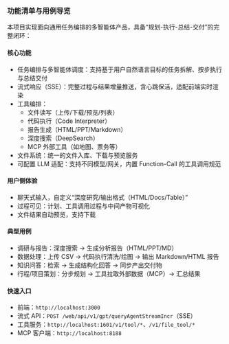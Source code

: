 ### 功能清单与用例导览

本项目实现面向通用任务编排的多智能体产品，具备“规划-执行-总结-交付”的完整闭环：

#### 核心功能
- 任务编排与多智能体调度：支持基于用户自然语言目标的任务拆解、按步执行与总结交付
- 流式响应（SSE）：完整过程与结果增量推送，含心跳保活，适配前端实时渲染
- 工具编排：
  - 文件读写（上传/下载/预览/列表）
  - 代码执行（Code Interpreter）
  - 报告生成（HTML/PPT/Markdown）
  - 深度搜索（DeepSearch）
  - MCP 外部工具（如地图、票务等）
- 文件系统：统一的文件入库、下载与预览服务
- 可配置 LLM 适配：支持不同模型/网关，内置 Function-Call 的工具调用规范

#### 用户侧体验
- 聊天式输入，自定义“深度研究/输出格式（HTML/Docs/Table）”
- 过程可见：计划、工具调用过程与中间产物可视化
- 文件结果自动预览，支持下载

#### 典型用例
- 调研与报告：深度搜索 → 生成分析报告（HTML/PPT/MD）
- 数据处理：上传 CSV → 代码执行清洗/绘图 → 输出 Markdown/HTML 报告
- 知识问答：检索 → 生成结构化回答 → 同步产出交付物
- 行程/项目策划：分步规划 → 工具拉取外部数据（MCP）→ 汇总结果

#### 快速入口
- 前端：`http://localhost:3000`
- 流式 API：`POST /web/api/v1/gpt/queryAgentStreamIncr`（SSE）
- 工具服务：`http://localhost:1601/v1/tool/*`、`/v1/file_tool/*`
- MCP 客户端：`http://localhost:8188`



